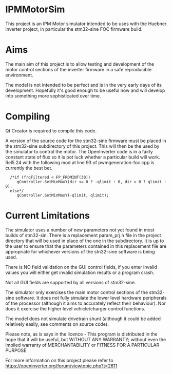 # IPMMotorSim
This project is an IPM Motor simulator intended to be uses with the Huebner inverter project, in particular the stm32-sine FOC firmware build.

# Aims
The main aim of this project is to allow testing and development of the motor control sections of the inverter firmware in a safe reproducible environment.

The model is not intended to be perfect and is in the very early days of its development.  Hopefully it's good enough to be useful now and will develop into something more sophisticated over time.

# Compiling
Qt Creator is required to compile this code.

A version of the source code for the stm32-sine firmware must be placed in the stm32-sine subdirectory of this project.  This will then be the used by the simulator to control the motor.  The OpenInverter code is in a fairly constant state of flux so it is pot luck whether a particular build will work.  Rel5.24 with the following mod at line 93 of pwmgeneration-foc.cpp is currently the best bet.

      /*if (frqFiltered < FP_FROMINT(30))
         qController.SetMinMaxY(dir <= 0 ? -qlimit : 0, dir > 0 ? qlimit : 0);
      else*/
         qController.SetMinMaxY(-qlimit, qlimit);

# Current Limitations
The simulator uses a number of new parameters not yet found in most builds of stm32-sin.  There is a replacement param_prj.h file in the project directory that will be used in place of the one in the subdirectory.  It is up to the user to ensure that the parameters contained in this replacement file are appropriate for whichever versions of the stn32-sine software is being used.

There is NO field validation on the GUI control fields, if you enter invalid values you will either get invalid simulation results or a program crash.

Not all GUI fields are supported by all versions of stm32-sine.

The simulator only exercises the main motor control sections of the stm32-sine software.  It does not fully simulate the lower level hardware peripherals of the processor (although it aims to accurately reflect their behaviour).  Nor does it exercise the higher level vehicle/charger control functions.

The model does not simulate drivetrain shunt (although it could be added relatively easily, see comments on source code).


Please note, as is says in the licence - This program is distributed in the hope that it will be useful, but WITHOUT ANY WARRANTY; without even the implied warranty of MERCHANTABILITY or FITNESS FOR A PARTICULAR PURPOSE


For more information on this project please refer to https://openinverter.org/forum/viewtopic.php?t=2611

